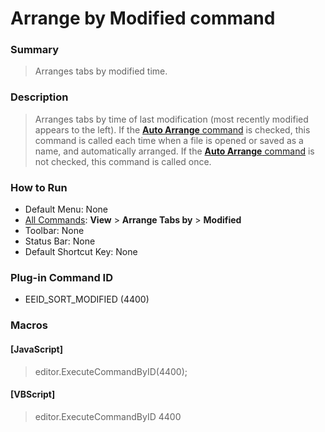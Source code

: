 # Arrange by Modified command

### Summary

> Arranges tabs by modified time.

### Description

> Arranges tabs by time of last modification (most recently modified appears to the left). If the [**Auto Arrange** command](auto_sort) is checked, this command is called each time when a file is opened or saved as a name, and automatically arranged. If the
> [**Auto Arrange** command](auto_sort) is not checked, this command is called once.

### How to Run

- Default Menu: None
- [All Commands](../tools/all_commands): **View** \> **Arrange Tabs by**
\> **Modified**
- Toolbar: None
- Status Bar: None
- Default Shortcut Key: None

### Plug-in Command ID

- EEID\_SORT\_MODIFIED (4400)

### Macros

#### \[JavaScript\]

> editor.ExecuteCommandByID(4400);

#### \[VBScript\]

> editor.ExecuteCommandByID 4400